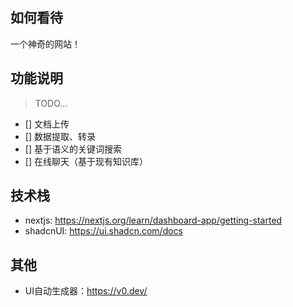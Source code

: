 ## 如何看待

一个神奇的网站！

## 功能说明

> TODO...

- [] 文档上传
- [] 数据提取、转录
- [] 基于语义的关键词搜索
- [] 在线聊天（基于现有知识库）


## 技术栈

- nextjs: https://nextjs.org/learn/dashboard-app/getting-started
- shadcnUI: https://ui.shadcn.com/docs


## 其他

- UI自动生成器：https://v0.dev/
